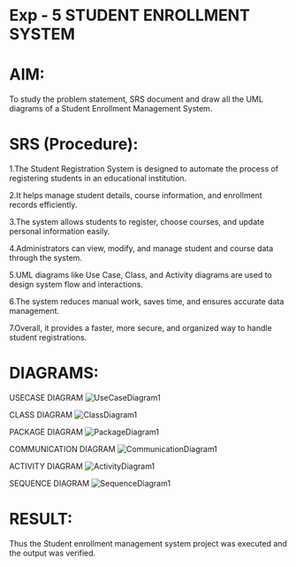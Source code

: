 # Exp - 5 STUDENT ENROLLMENT SYSTEM

# AIM:
To study the problem statement, SRS document and draw all the UML diagrams of a Student Enrollment Management System.
# SRS (Procedure):
1.The Student Registration System is designed to automate the process of registering students in an educational institution.

2.It helps manage student details, course information, and enrollment records efficiently.

3.The system allows students to register, choose courses, and update personal information easily.

4.Administrators can view, modify, and manage student and course data through the system.

5.UML diagrams like Use Case, Class, and Activity diagrams are used to design system flow and interactions.

6.The system reduces manual work, saves time, and ensures accurate data management.

7.Overall, it provides a faster, more secure, and organized way to handle student registrations.
# DIAGRAMS:
USECASE DIAGRAM
![UseCaseDiagram1](https://github.com/user-attachments/assets/a733dde6-d4e2-454d-8a41-28f17aa90f53)


CLASS DIAGRAM
![ClassDiagram1](https://github.com/user-attachments/assets/0487a3da-12b4-454d-92ac-e1004b3568d6)


PACKAGE DIAGRAM
![PackageDiagram1](https://github.com/user-attachments/assets/d0c0e4f0-fa7f-4d60-b79d-afe54f205257)


COMMUNICATION DIAGRAM
![CommunicationDiagram1](https://github.com/user-attachments/assets/a743ea00-a1c4-4cf4-b74b-737f17054657)

ACTIVITY DIAGRAM 
![ActivityDiagram1](https://github.com/user-attachments/assets/dfa517dc-ffdd-448f-8444-6e7c68c47ff6)

SEQUENCE DIAGRAM
![SequenceDiagram1](https://github.com/user-attachments/assets/5122a8b0-3926-4a75-ac3d-c5e927b5cfee)


# RESULT:
Thus the Student enrollment management system project was executed and the output was verified.
